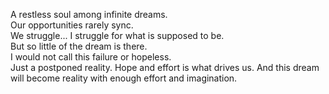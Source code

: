 A restless soul among infinite dreams.  
Our opportunities rarely sync.  
We struggle... I struggle for what is supposed to be.  
But so little of the dream is there.  
I would not call this failure or hopeless.  
Just a postponed reality. Hope and effort is what drives us. And this dream will become reality with enough effort and imagination.
